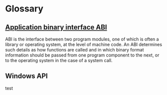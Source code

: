 # Glossary

## [**Application binary interface ABI**](https://en.wikipedia.org/wiki/Application_binary_interface)

ABI is the interface between two program modules, one of which is often a library or operating system, at the level of machine code. An ABI determines such details as how functions are called and in which binary format information should be passed from one program component to the next, or to the operating system in the case of a system call. 

## Windows API

test